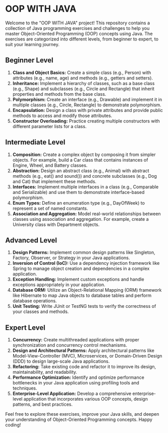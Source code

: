 # OOP WITH JAVA

Welcome to the "OOP WITH JAVA" project! This repository contains a collection of Java programming exercises and challenges to help you master Object-Oriented Programming (OOP) concepts using Java. The exercises are categorized into different levels, from beginner to expert, to suit your learning journey.

## Beginner Level

1. **Class and Object Basics:** Create a simple class (e.g., Person) with attributes (e.g., name, age) and methods (e.g., getters and setters).
2. **Inheritance:** Implement a hierarchy of classes, such as a base class (e.g., Shape) and subclasses (e.g., Circle and Rectangle) that inherit properties and methods from the base class.
3. **Polymorphism:** Create an interface (e.g., Drawable) and implement it in multiple classes (e.g., Circle, Rectangle) to demonstrate polymorphism.
4. **Encapsulation:** Design a class with private attributes and provide public methods to access and modify those attributes.
5. **Constructor Overloading:** Practice creating multiple constructors with different parameter lists for a class.

## Intermediate Level

1. **Composition:** Create a complex object by composing it from simpler objects. For example, build a Car class that contains instances of Engine, Wheel, and Battery classes.
2. **Abstraction:** Design an abstract class (e.g., Animal) with abstract methods (e.g., eat() and sound()) and concrete subclasses (e.g., Dog and Cat) that implement these methods.
3. **Interfaces:** Implement multiple interfaces in a class (e.g., Comparable and Serializable) and use them to demonstrate interface-based polymorphism.
4. **Enum Types:** Define an enumeration type (e.g., DayOfWeek) to represent a set of named constants.
5. **Association and Aggregation:** Model real-world relationships between classes using association and aggregation. For example, create a University class with Department objects.

## Advanced Level

1. **Design Patterns:** Implement common design patterns like Singleton, Factory, Observer, or Strategy in your Java applications.
2. **Inversion of Control (IoC):** Use a dependency injection framework like Spring to manage object creation and dependencies in a complex application.
3. **Exception Handling:** Implement custom exceptions and handle exceptions appropriately in your application.
4. **Database ORM:** Utilize an Object-Relational Mapping (ORM) framework like Hibernate to map Java objects to database tables and perform database operations.
5. **Unit Testing:** Write JUnit or TestNG tests to verify the correctness of your classes and methods.

## Expert Level

1. **Concurrency:** Create multithreaded applications with proper synchronization and concurrency control mechanisms.
2. **Design and Architectural Patterns:** Apply architectural patterns like Model-View-Controller (MVC), Microservices, or Domain-Driven Design (DDD) to design large-scale Java applications.
3. **Refactoring:** Take existing code and refactor it to improve its design, maintainability, and readability.
4. **Performance Optimization:** Identify and optimize performance bottlenecks in your Java application using profiling tools and techniques.
5. **Enterprise-Level Application:** Develop a comprehensive enterprise-level application that incorporates various OOP concepts, design patterns, and best practices.

Feel free to explore these exercises, improve your Java skills, and deepen your understanding of Object-Oriented Programming concepts. Happy coding!

